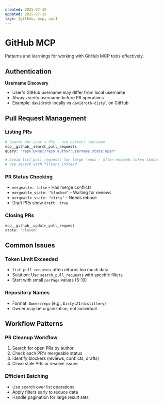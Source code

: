 ```yaml
---
created: 2025-07-19
updated: 2025-07-19
tags: [github, mcp, api]
---
```


# GitHub MCP

Patterns and learnings for working with GitHub MCP tools effectively.

## Authentication

**Username Discovery**
- User's GitHub username may differ from local username
- Always verify username before PR operations
- Example: `davidroth` locally vs `davidroth-distyl` on GitHub

## Pull Request Management

### Listing PRs
```bash
# Search for user's PRs - use correct username
mcp__github__search_pull_requests
query: "repo:Owner/repo author:username state:open"

# Avoid list_pull_requests for large repos - often exceeds token limits
# Use search with filters instead
```

### PR Status Checking
- `mergeable: false` - Has merge conflicts
- `mergeable_state: "blocked"` - Waiting for reviews
- `mergeable_state: "dirty"` - Needs rebase
- Draft PRs show `draft: true`

### Closing PRs
```bash
mcp__github__update_pull_request
state: "closed"
```

## Common Issues

### Token Limit Exceeded
- `list_pull_requests` often returns too much data
- Solution: Use `search_pull_requests` with specific filters
- Start with small `perPage` values (5-10)

### Repository Names
- Format: `Owner/repo` (e.g., `DistylAI/distillery`)
- Owner may be organization, not individual

## Workflow Patterns

### PR Cleanup Workflow
1. Search for open PRs by author
2. Check each PR's mergeable status
3. Identify blockers (reviews, conflicts, drafts)
4. Close stale PRs or resolve issues

### Efficient Batching
- Use search over list operations
- Apply filters early to reduce data
- Handle pagination for large result sets
